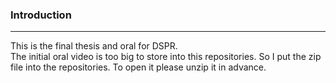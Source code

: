 ### Introduction
------------------------------------------------------------
This is the final thesis and oral for DSPR.  
The initial oral video is too big to store into this repositories. So I put the zip file into the repositories. To open it please unzip it in advance.  
